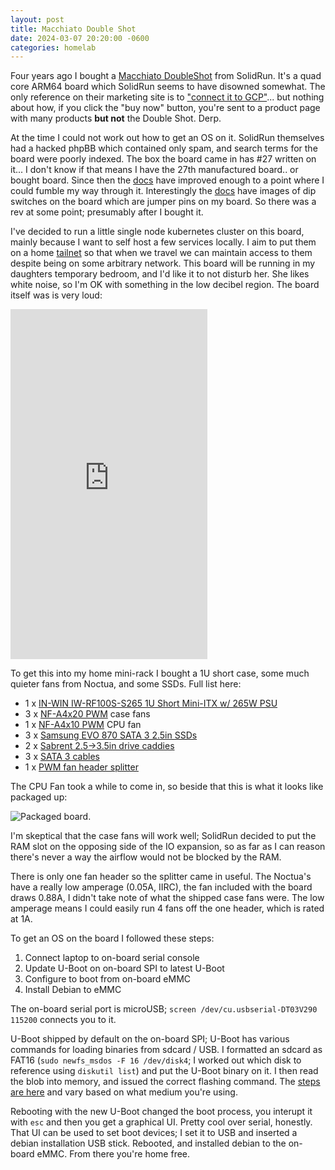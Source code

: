 ```yaml
---
layout: post
title: Macchiato Double Shot
date: 2024-03-07 20:20:00 -0600
categories: homelab
---
```


Four years ago I bought a [Macchiato DoubleShot][board-docs] from SolidRun. It's a quad core ARM64
board which SolidRun seems to have disowned somewhat. The only reference on their marketing site is
to ["connect it to GCP"][board-gcp]... but nothing about how, if you click the "buy now" button,
you're sent to a product page with many products **but not** the Double Shot. Derp.

At the time I could not work out how to get an OS on it. SolidRun themselves had a hacked phpBB
which contained only spam, and search terms for the board were poorly indexed. The box the board
came in has #27 written on it... I don't know if that means I have the 27th manufactured board.. or
bought board. Since then the [docs][board-docs] have improved enough to a point where I could fumble
my way through it. Interestingly the [docs][board-docs] have images of dip switches on the board
which are jumper pins on my board. So there was a rev at some point; presumably after I bought it.

I've decided to run a little single node kubernetes cluster on this board, mainly because I want to
self host a few services locally. I aim to put them on a home [tailnet][tailscale-tailnet] so that
when we travel we can maintain access to them despite being on some arbitrary network. This board
will be running in my daughters temporary bedroom, and I'd like it to not disturb her. She likes
white noise, so I'm OK with something in the low decibel region. The board itself was is very loud:

<iframe width="315" height="560"
  src="https://youtube.com/embed/OzQym94xg2g"
  title="YouTube video player"
  frameborder="0"
  allow="accelerometer; autoplay; clipboard-write; encrypted-media; gyroscope; picture-in-picture; web-share" allowfullscreen></iframe>

To get this into my home mini-rack I bought a 1U short case, some much quieter fans from Noctua, and
some SSDs. Full list here:

- 1 x [IN-WIN IW-RF100S-S265 1U Short Mini-ITX w/ 265W PSU](https://www.amazon.com/dp/B075FPS6ZL)
- 3 x [NF-A4x20 PWM](https://www.amazon.com/dp/B071W93333) case fans
- 1 x [NF-A4x10 PWM](https://www.newegg.com/noctua-nf-a4x10-pwm-case-fan/p/1YF-000T-000N3) CPU fan
- 3 x [Samsung EVO 870 SATA 3 2.5in SSDs](https://www.amazon.com/dp/B08QB93S6R)
- 2 x [Sabrent 2.5->3.5in drive caddies](https://www.amazon.com/dp/B00G57BN1M)
- 3 x [SATA 3 cables](https://www.amazon.com/dp/B07JFQ2H9R)
- 1 x [PWM fan header splitter](https://www.amazon.com/dp/B07M5P7VHG)

The CPU Fan took a while to come in, so beside that this is what it looks like packaged up:

![Packaged board](/assets/homelab-packaged.png).

I'm skeptical that the case fans will work well; SolidRun decided to put the RAM slot on the
opposing side of the IO expansion, so as far as I can reason there's never a way the airflow would
not be blocked by the RAM.

There is only one fan header so the splitter came in useful. The Noctua's have a really low amperage
(0.05A, IIRC), the fan included with the board draws 0.88A, I didn't take note of what the shipped
case fans were. The low amperage means I could easily run 4 fans off the one header, which is rated
at 1A.

To get an OS on the board I followed these steps:

1. Connect laptop to on-board serial console
1. Update U-Boot on on-board SPI to latest U-Boot
1. Configure to boot from on-board eMMC
1. Install Debian to eMMC

The on-board serial port is microUSB; `screen /dev/cu.usbserial-DT03V290 115200` connects you to it.

U-Boot shipped by default on the on-board SPI; U-Boot has various commands for loading binaries from
sdcard / USB. I formatted an sdcard as FAT16 (`sudo newfs_msdos -F 16 /dev/disk4`; I worked out
which disk to reference using `diskutil list`) and put the U-Boot binary on it. I then read the blob
into memory, and issued the correct flashing command. The
[steps are here](https://github.com/SolidRun/Documentation/blob/bsp/8040/u-boot.md#to-spi-flash) and
vary based on what medium you're using.

Rebooting with the new U-Boot changed the boot process, you interupt it with `esc` and then you get
a graphical UI. Pretty cool over serial, honestly. That UI can be used to set boot devices; I set it
to USB and inserted a debian installation USB stick. Rebooted, and installed debian to the on-board
eMMC. From there you're home free.

[board-docs]: https://solidrun.atlassian.net/wiki/x/BQUWEQ "Documentation for the board"
[board-gcp]: https://www.solid-run.com/macchiatobin-gcp/ "Connect to Google’s GCP with MACCHIATObin"
[tailscale-tailnet]: https://tailscale.com/kb/1136/tailnet "What is a tailnet?"
